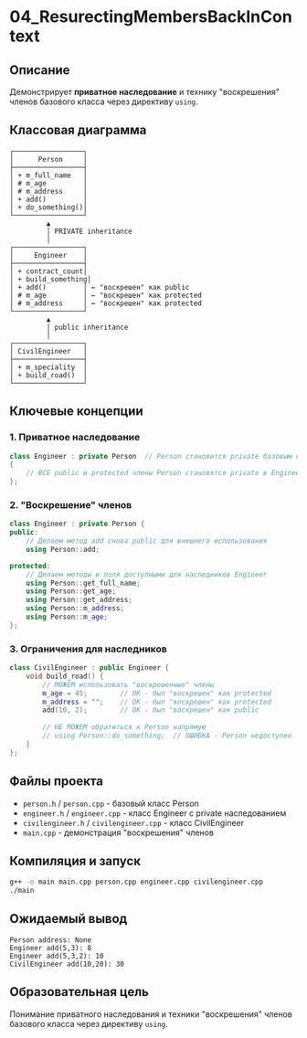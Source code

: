 # 04_ResurectingMembersBackInContext

## Описание
Демонстрирует **приватное наследование** и технику "воскрешения" членов базового класса через директиву `using`.

## Классовая диаграмма
```
┌─────────────────┐
│      Person     │
├─────────────────┤
│ + m_full_name   │
│ # m_age         │
│ # m_address     │
│ + add()         │
│ + do_something()│
└─────────────────┘
         ▲
         │ PRIVATE inheritance
         │
┌─────────────────┐
│     Engineer    │
├─────────────────┤
│ + contract_count│
│ + build_something│
│ + add()         │ ← "воскрешен" как public
│ # m_age         │ ← "воскрешен" как protected
│ # m_address     │ ← "воскрешен" как protected
└─────────────────┘
         ▲
         │ public inheritance
         │
┌─────────────────┐
│ CivilEngineer   │
├─────────────────┤
│ + m_speciality  │
│ + build_road()  │
└─────────────────┘
```

## Ключевые концепции

### 1. Приватное наследование
```cpp
class Engineer : private Person  // Person становится private базовым классом
{
    // ВСЕ public и protected члены Person становятся private в Engineer
};
```

### 2. "Воскрешение" членов
```cpp
class Engineer : private Person {
public:
    // Делаем метод add снова public для внешнего использования
    using Person::add;

protected:
    // Делаем методы и поля доступными для наследников Engineer
    using Person::get_full_name;
    using Person::get_age;
    using Person::get_address;
    using Person::m_address;
    using Person::m_age;
};
```

### 3. Ограничения для наследников
```cpp
class CivilEngineer : public Engineer {
    void build_road() {
        // МОЖЕМ использовать "воскрешенные" члены
        m_age = 45;        // OK - был "воскрешен" как protected
        m_address = "";    // OK - был "воскрешен" как protected
        add(10, 2);        // OK - был "воскрешен" как public
        
        // НЕ МОЖЕМ обратиться к Person напрямую
        // using Person::do_something;  // ОШИБКА - Person недоступен
    }
};
```

## Файлы проекта
- `person.h` / `person.cpp` - базовый класс Person
- `engineer.h` / `engineer.cpp` - класс Engineer с private наследованием
- `civilengineer.h` / `civilengineer.cpp` - класс CivilEngineer
- `main.cpp` - демонстрация "воскрешения" членов

## Компиляция и запуск
```bash
g++ -o main main.cpp person.cpp engineer.cpp civilengineer.cpp
./main
```

## Ожидаемый вывод
```
Person address: None
Engineer add(5,3): 8
Engineer add(5,3,2): 10
CivilEngineer add(10,20): 30
```

## Образовательная цель
Понимание приватного наследования и техники "воскрешения" членов базового класса через директиву `using`.
